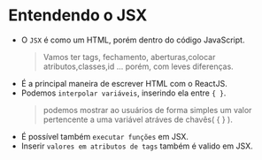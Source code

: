 # Entendendo o JSX

- O ``JSX`` é como um HTML, porém dentro do código JavaScript.
    > Vamos ter tags, fechamento, aberturas,colocar atributos,classes,id ... porém, com leves diferenças.
- É a principal maneira de escrever HTML com o ReactJS.
- Podemos ``interpolar variáveis``, inserindo ela entre `{ }`.
    > podemos mostrar ao usuários de forma simples um valor pertencente a uma variável atráves de chavês( { } ).
- É possível também `executar funções` em JSX.
- Inserir `valores em atributos de tags` também é valido em JSX.